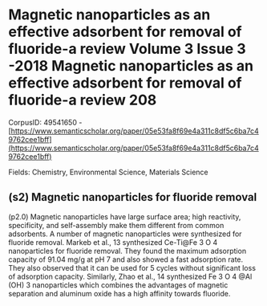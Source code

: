 # Magnetic nanoparticles as an effective adsorbent for removal of fluoride-a review Volume 3 Issue 3 -2018 Magnetic nanoparticles as an effective adsorbent for removal of fluoride-a review 208

CorpusID: 49541650 - [https://www.semanticscholar.org/paper/05e53fa8f69e4a311c8df5c6ba7c49762cee1bff](https://www.semanticscholar.org/paper/05e53fa8f69e4a311c8df5c6ba7c49762cee1bff)

Fields: Chemistry, Environmental Science, Materials Science

## (s2) Magnetic nanoparticles for fluoride removal
(p2.0) Magnetic nanoparticles have large surface area; high reactivity, specificity, and self-assembly make them different from common adsorbents. A number of magnetic nanoparticles were synthesized for fluoride removal. Markeb et al., 13 synthesized Ce-Ti@Fe 3 O 4 nanoparticles for fluoride removal. They found the maximum adsorption capacity of 91.04 mg/g at pH 7 and also showed a fast adsorption rate. They also observed that it can be used for 5 cycles without significant loss of adsorption capacity. Similarly, Zhao et al., 14 synthesized Fe 3 O 4 @Al (OH) 3 nanoparticles which combines the advantages of magnetic separation and aluminum oxide has a high affinity towards fluoride.
